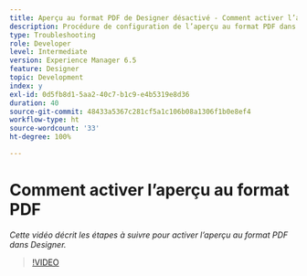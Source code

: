 ```yaml
---
title: Aperçu au format PDF de Designer désactivé - Comment activer l’aperçu au format PDF
description: Procédure de configuration de l’aperçu au format PDF dans Designer
type: Troubleshooting
role: Developer
level: Intermediate
version: Experience Manager 6.5
feature: Designer
topic: Development
index: y
exl-id: 0d5fb8d1-5aa2-40c7-b1c9-e4b5319e8d36
duration: 40
source-git-commit: 48433a5367c281cf5a1c106b08a1306f1b0e8ef4
workflow-type: ht
source-wordcount: '33'
ht-degree: 100%

---
```


# Comment activer l’aperçu au format PDF

*Cette vidéo décrit les étapes à suivre pour activer l’aperçu au format PDF dans Designer.*

>[!VIDEO](https://video.tv.adobe.com/v/3417685?quality=12&learn=on&captions=fre_fr)
